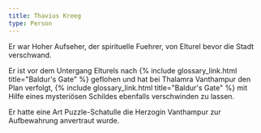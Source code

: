 ```yaml
---
title: Thavius Kreeg
type: Person
---
```


Er war Hoher Aufseher, der spirituelle Fuehrer, von Elturel bevor die Stadt
verschwand.

Er ist vor dem Untergang Elturels nach {% include glossary_link.html title="Baldur's Gate" %} geflohen und hat bei
Thalamra Vanthampur den Plan verfolgt, {% include glossary_link.html title="Baldur's Gate" %} mit Hilfe eines
mysteriösen Schildes ebenfalls verschwinden zu lassen.

Er hatte eine Art Puzzle-Schatulle die Herzogin Vanthampur zur Aufbewahrung
anvertraut wurde.
